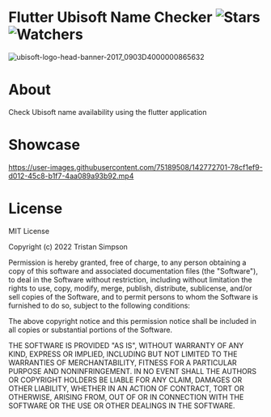 # Flutter Ubisoft Name Checker ![Stars](https://img.shields.io/github/stars/realTristan/Flutter_Ubisoft_Name_Checker?color=brightgreen) ![Watchers](https://img.shields.io/github/watchers/realTristan/Flutter_Ubisoft_Name_Checker?label=Watchers)
![ubisoft-logo-head-banner-2017_0903D4000000865632](https://user-images.githubusercontent.com/75189508/186450611-cb2e9248-8e5a-46b8-9908-d7dd54e2fb18.jpg)

# About
Check Ubisoft name availability using the flutter application

# Showcase
https://user-images.githubusercontent.com/75189508/142772701-78cf1ef9-d012-45c8-b1f7-4aa089a93b92.mp4

# License
MIT License

Copyright (c) 2022 Tristan Simpson

Permission is hereby granted, free of charge, to any person obtaining a copy
of this software and associated documentation files (the "Software"), to deal
in the Software without restriction, including without limitation the rights
to use, copy, modify, merge, publish, distribute, sublicense, and/or sell
copies of the Software, and to permit persons to whom the Software is
furnished to do so, subject to the following conditions:

The above copyright notice and this permission notice shall be included in all
copies or substantial portions of the Software.

THE SOFTWARE IS PROVIDED "AS IS", WITHOUT WARRANTY OF ANY KIND, EXPRESS OR
IMPLIED, INCLUDING BUT NOT LIMITED TO THE WARRANTIES OF MERCHANTABILITY,
FITNESS FOR A PARTICULAR PURPOSE AND NONINFRINGEMENT. IN NO EVENT SHALL THE
AUTHORS OR COPYRIGHT HOLDERS BE LIABLE FOR ANY CLAIM, DAMAGES OR OTHER
LIABILITY, WHETHER IN AN ACTION OF CONTRACT, TORT OR OTHERWISE, ARISING FROM,
OUT OF OR IN CONNECTION WITH THE SOFTWARE OR THE USE OR OTHER DEALINGS IN THE
SOFTWARE.
